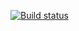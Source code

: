 [![Build status](https://ci.appveyor.com/api/projects/status/uwpx6wsrd4kvtxej/branch/main?svg=true)](https://ci.appveyor.com/project/Alekzandern/autotest2/branch/main)
